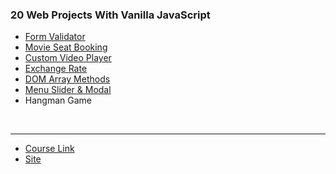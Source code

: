 ### 20 Web Projects With Vanilla JavaScript

- [Form Validator](https://koesnij.github.io/vanillajs-web-projects/FormValidator)
- [Movie Seat Booking](https://koesnij.github.io/vanillajs-web-projects/MovieSeatBooking)
- [Custom Video Player](https://koesnij.github.io/vanillajs-web-projects/CustomVideoPlayer)
- [Exchange Rate](https://koesnij.github.io/vanillajs-web-projects/ExchangeRate/)
- [DOM Array Methods](https://koesnij.github.io/vanillajs-web-projects/DOMArrayMethods/)
- [Menu Slider & Modal](https://koesnij.github.io/vanillajs-web-projects/MenuSliderAndModal/)
- Hangman Game

<br>

---

- [Course Link](https://www.udemy.com/course/web-projects-with-vanilla-javascript/)
- [Site](https://vanillawebprojects.com/)

